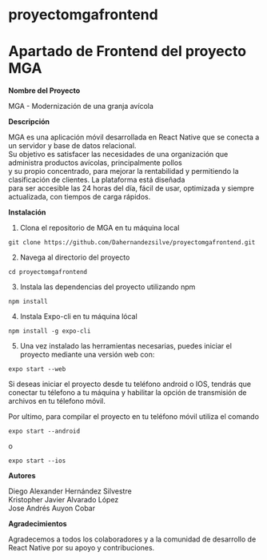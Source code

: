 # proyectomgafrontend
# Apartado de Frontend del proyecto MGA

**Nombre del Proyecto**

MGA - Modernización de una granja avícola

**Descripción**

MGA es una aplicación móvil desarrollada en React Native que se conecta a un servidor y base de datos relacional.  
Su objetivo es satisfacer las necesidades de una organización que administra productos avícolas, principalmente pollos  
y su propio concentrado, para mejorar la rentabilidad y permitiendo la clasificación de clientes. La plataforma está diseñada  
para ser accesible las 24 horas del día, fácil de usar, optimizada y siempre actualizada, con tiempos de carga rápidos.

**Instalación**

1. Clona el repositorio de MGA en tu máquina local

```
git clone https://github.com/Dahernandezsilve/proyectomgafrontend.git
```

2. Navega al directorio del proyecto 

```
cd proyectomgafrontend
```

3. Instala las dependencias del proyecto utilizando npm

```
npm install
```

4. Instala Expo-cli en tu máquina lócal

```
npm install -g expo-cli
```

5. Una vez instalado las herramientas necesarias, puedes iniciar el proyecto mediante una versión web con:

```
expo start --web
```
Si deseas iniciar el proyecto desde tu teléfono android o IOS, tendrás que conectar tu télefono a tu máquina y habilitar la opción de transmisión de archivos en tu télefono móvil.

Por ultimo, para compilar el proyecto en tu teléfono móvil utiliza el comando  
```
expo start --android
```

o

```
expo start --ios 
```

**Autores**

Diego Alexander Hernández Silvestre  
Kristopher Javier Alvarado López  
Jose Andrés Auyon Cobar  

**Agradecimientos**

Agradecemos a todos los colaboradores y a la comunidad de desarrollo de React Native por su apoyo y contribuciones.
